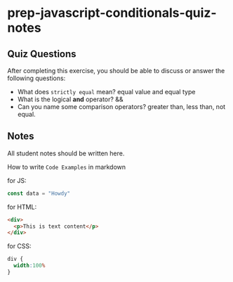 # prep-javascript-conditionals-quiz-notes


## Quiz Questions

After completing this exercise, you should be able to discuss or answer the following questions:

- What does `strictly equal` mean?
equal value and equal type
- What is the logical **and** operator?
&&
- Can you name some comparison operators?
greater than, less than, not equal.
## Notes

All student notes should be written here.


How to write `Code Examples` in markdown

for JS:
```javascript
const data = "Howdy"
```

for HTML:
```html
<div>
  <p>This is text content</p>
</div>
```

for CSS:
```css
div {
  width:100%
}
```
